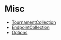 # Misc

* [TournamentCollection](tournament/tournamentCollection.md)
* [EndpointCollection](schema/endpointCollection.md)
* [Options](schema/options.md)
